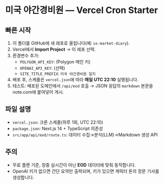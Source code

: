 # 미국 야간경비원 — Vercel Cron Starter

## 빠른 시작
1) 이 폴더를 GitHub에 새 레포로 올립니다(예: `us-market-diary`).
2) Vercel에서 **Import Project** → 이 레포 선택.
3) 환경변수 추가:
   - `POLYGON_API_KEY`: (Polygon 메인 키)
   - `OPENAI_API_KEY`: (선택)
   - `SITE_TITLE_PREFIX`: `미국 야간경비원 일지`
4) 배포 후, 스케줄은 `vercel.json`에 따라 **매일 UTC 22:10** 실행됩니다.
5) 테스트: 배포된 도메인에서 `/api/eod` 호출 → JSON 응답의 `markdown` 본문을 note.com에 붙여넣어 게시.

## 파일 설명
- `vercel.json`: 크론 스케줄(하루 1회, UTC 22:10)
- `package.json`: Next.js 14 + TypeScript 의존성
- `src/app/api/eod/route.ts`: 데이터 수집→분석(LLM)→Markdown 생성 API

## 주의
- 무료 플랜 기준, 장중 실시간이 아닌 **EOD** 데이터에 맞춰 동작합니다.
- OpenAI 키가 없으면 간단 요약만 출력되며, 키가 있으면 캐릭터 톤의 장문 기사를 생성합니다.
